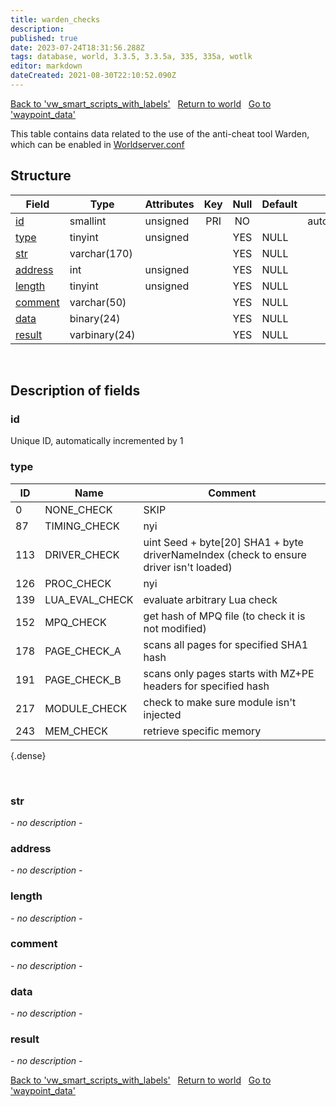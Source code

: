 ```yaml
---
title: warden_checks
description: 
published: true
date: 2023-07-24T18:31:56.288Z
tags: database, world, 3.3.5, 3.3.5a, 335, 335a, wotlk
editor: markdown
dateCreated: 2021-08-30T22:10:52.090Z
---
```


<a href="https://trinitycore.info/en/database/335/world/vw_smart_scripts_with_labels" class="mt-5 v-btn v-btn--depressed v-btn--flat v-btn--outlined theme--light v-size--default darkblue--text text--lighten-3"><span class="v-btn__content"><i aria-hidden="true" class="v-icon notranslate v-icon--left mdi mdi-arrow-left theme--light"></i><span>Back to 'vw_smart_scripts_with_labels'</span></span></a>&nbsp;&nbsp;&nbsp;<a href="https://trinitycore.info/en/database/335/world/home" class="mt-5 v-btn v-btn--depressed v-btn--flat v-btn--outlined theme--light v-size--default darkblue--text text--lighten-3"><span class="v-btn__content"><i aria-hidden="true" class="v-icon notranslate v-icon--left mdi mdi-home-outline theme--light"></i><span>Return to world</span></span></a>&nbsp;&nbsp;&nbsp;<a href="https://trinitycore.info/en/database/335/world/waypoint_data" class="mt-5 v-btn v-btn--depressed v-btn--flat v-btn--outlined theme--light v-size--default darkblue--text text--lighten-3"><span class="v-btn__content"><span>Go to 'waypoint_data'</span><i aria-hidden="true" class="v-icon notranslate v-icon--right mdi mdi-arrow-right theme--light"></i></span></a>

This table contains data related to the use of the anti-cheat tool Warden, which can be enabled in [Worldserver.conf](/en/files/configuration/home)

## Structure

| Field | Type | Attributes | Key | Null | Default | Extra | Comment |
| --- | --- | --- | :---: | :---: | --- | --- | --- |
| [id](#id-alt) | smallint | unsigned | PRI | NO |  | auto_increment |  |
| [type](#type) | tinyint | unsigned |  | YES | NULL |  |  |
| [str](#str) | varchar(170) |  |  | YES | NULL |  |  |
| [address](#address) | int | unsigned |  | YES | NULL |  |  |
| [length](#length) | tinyint | unsigned |  | YES | NULL |  |  |
| [comment](#comment) | varchar(50) |  |  | YES | NULL |  |  |
| [data](#data) | binary(24) |  |  | YES | NULL |  |  |
| [result](#result) | varbinary(24) |  |  | YES | NULL |  |  |
&nbsp;
## Description of fields

### id <!-- {#id-alt} -->
Unique ID, automatically incremented by 1
&nbsp;

### type
| ID | Name | Comment |
|----|------|---------|
| 0 |  NONE_CHECK | SKIP |
| 87 |  TIMING_CHECK | nyi |
| 113 |  DRIVER_CHECK | uint Seed + byte[20] SHA1 + byte driverNameIndex (check to ensure driver isn't loaded) |
| 126 |  PROC_CHECK | nyi |
| 139 |  LUA_EVAL_CHECK | evaluate arbitrary Lua check |
| 152 |  MPQ_CHECK | get hash of MPQ file (to check it is not modified) |
| 178 |  PAGE_CHECK_A | scans all pages for specified SHA1 hash |
| 191 |  PAGE_CHECK_B | scans only pages starts with MZ+PE headers for specified hash |
| 217 |  MODULE_CHECK | check to make sure module isn't injected |
| 243 |  MEM_CHECK | retrieve specific memory |
{.dense}

&nbsp;

### str
*- no description -*
&nbsp;

### address
*- no description -*
&nbsp;

### length
*- no description -*
&nbsp;

### comment
*- no description -*
&nbsp;

### data
*- no description -*
&nbsp;

### result
*- no description -*
&nbsp;

<a href="https://trinitycore.info/en/database/335/world/vw_smart_scripts_with_labels" class="mt-5 v-btn v-btn--depressed v-btn--flat v-btn--outlined theme--light v-size--default darkblue--text text--lighten-3"><span class="v-btn__content"><i aria-hidden="true" class="v-icon notranslate v-icon--left mdi mdi-arrow-left theme--light"></i><span>Back to 'vw_smart_scripts_with_labels'</span></span></a>&nbsp;&nbsp;&nbsp;<a href="https://trinitycore.info/en/database/335/world/home" class="mt-5 v-btn v-btn--depressed v-btn--flat v-btn--outlined theme--light v-size--default darkblue--text text--lighten-3"><span class="v-btn__content"><i aria-hidden="true" class="v-icon notranslate v-icon--left mdi mdi-home-outline theme--light"></i><span>Return to world</span></span></a>&nbsp;&nbsp;&nbsp;<a href="https://trinitycore.info/en/database/335/world/waypoint_data" class="mt-5 v-btn v-btn--depressed v-btn--flat v-btn--outlined theme--light v-size--default darkblue--text text--lighten-3"><span class="v-btn__content"><span>Go to 'waypoint_data'</span><i aria-hidden="true" class="v-icon notranslate v-icon--right mdi mdi-arrow-right theme--light"></i></span></a>
